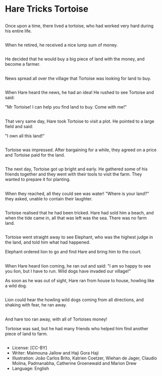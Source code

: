 # Hare Tricks Tortoise

##
Once upon a time, there lived a tortoise, who had worked
very hard during his entire life.

##
When he retired, he received a nice lump sum of money.

##
He decided that he would buy a big piece of land with the
money, and become a farmer.

##
News spread all over the village that Tortoise was looking for
land to buy.

##
When Hare heard the news, he had an idea! He rushed to
see Tortoise and said:

"Mr Tortoise! I can help you find land to buy. Come with me!"

##
That very same day, Hare took Tortoise to visit a plot. He
pointed to a large field and said:

"I own all this land!"

##
Tortoise was impressed.
After bargaining for a while, they agreed on
a price and Tortoise paid for the land.

##
The next day, Tortoise got up bright and early. He gathered
some of his friends together and they went with their tools to
visit the farm. They wanted to prepare it for planting.

##
When they reached, all they could see was water!
"Where is your land?" they asked, unable to contain their
laughter.

##
Tortoise realised that he
had been tricked.
Hare had sold him a
beach, and when the
tide came in, all that
was left was the sea.
There was no farm land.

##
Tortoise went straight away to see Elephant, who was the
highest judge in the land, and told him what had happened.

Elephant ordered lion to go and find Hare and bring him to
the court.

##
When Hare heard lion coming, he
ran out and said: "I am so happy to
see you lion, but I have to run. Wild
dogs have invaded our village!"

As soon as he was out of sight,
Hare ran from house to house,
howling like a wild dog.

##
Lion could hear the howling wild dogs coming from all
directions, and shaking with fear, he ran away.

##
And hare too ran away,
with all of Tortoises
money!

Tortoise was sad, but he
had many friends who
helped him find another
piece of land to farm.

##
* License: [CC-BY]
* Writer: Maimouna Jallow and Haji Gora Haji
* Illustration: João Carlos Brito, Katrien Coetzer, Wiehan de Jager, Claudio Molina, Padmanabha, Catherine Groenewald and Marion Drew
* Language: English
